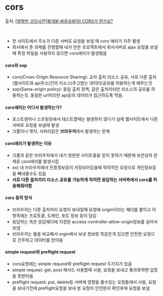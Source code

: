# cors

출처: [[얄팍한 코딩사전]웹개발 짜증유발자! CORS가 뭔가요?](https://www.youtube.com/watch?v=bW31xiNB8Nc&list=WL&index=2)

<br>

* 한 사이트에서 주소가 다른 서버로 요청을 보낼 때 cors 에러가 자주 발생
* 회사에서 준 과제를 진행할때 내가 만든 프로젝트에서 회사서버로 ajax 요청을 보낼때 특정 파일을 사용하지 않으면 cors에러가 발생했음

#### cors와 sop

* cors(Cross-Origin Resource Sharing): 교차 출처 리소스 공유, 서로 다른 출처(웹사이트와 api주소)간의 리소스(주고받는 데이터)공유를 허용하는게 해주는것
* sop(Same-origin policy): 동일 출처 정책, 같은 출처끼리만 리소스의 공유를 허용하는것. 동일한 url끼리만 api등의 데이터가 접근하도록 막음.

#### cors에러는 어디서 발생하는가?

* 포스트맨이나 스프링등에서 테스트할때는 발생하지 않다가 실제 웹사이트에서 다른 서버로 요청을 보낼때 발생
* 크롬이나 엣지, 사파리같은 **브라우저**에서 발생하는 문제

#### cors에러가 발생하는 이유

* 크롬과 같은 브라우저에서 내가 방문한 사이트들을 믿지 못하기 때문에 보안상의 문제로 cors에러를 발생시킴
* ex) 내 브라우저에서 인증정보등이 저장되어있을때 악의적인 요청으로 개인정보등을 빼내올수도 있음
* **서로 다른 출처끼리 리소스 공유를 가능하게 하려면 응답하는 서버측에서 cors를 허용해줘야함**

#### cors 동작 방식

* 브라우저는 다른 출처끼리 요청이 보내질때 요청에 origin이라는 헤더를 붙이고 이 항목에는 프로토콜, 도메인, 포트 정보 등이 담김
* 응답하는 측은 응답헤더에 지정된  access-controller-allow-origin정보를 실어서 보냄
* 브라우저는 둘을 비교해서 orgin에서 보낸 정보랑 똑같은게 있으면 안전한 요청으로 간주하고 데이터를 받아옴

#### simple request와 preflight request

* cors요청에는 simple request와 preflight request 두가지가 있음
* simple request: get, post 메서드 사용할때 사용, 요청을 보내고 통과못하면 답장을 못받아옴
* preflight request: put, delete등 서버에 영향을 줄수있는 요청들에서 사용, 요청을 보내기전에 preflight요청을 보내 본 요청이 안전한지 확인후에 요청을 보냄



